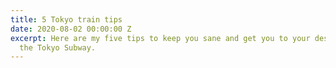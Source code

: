 ```yaml
---
title: 5 Tokyo train tips
date: 2020-08-02 00:00:00 Z
excerpt: Here are my five tips to keep you sane and get you to your destination on
  the Tokyo Subway.
---
```


